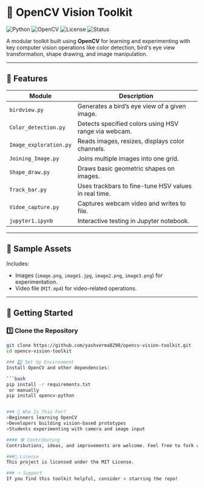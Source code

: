 
# 🧠 OpenCV Vision Toolkit

![Python](https://img.shields.io/badge/Python-3.8+-blue.svg)
![OpenCV](https://img.shields.io/badge/OpenCV-Computer%20Vision-green)
![License](https://img.shields.io/github/license/yashverma8290/opencv-vision-toolkit)
![Status](https://img.shields.io/badge/Status-Active-brightgreen)

A modular toolkit built using **OpenCV** for learning and experimenting with key computer vision operations like color detection, bird's eye view transformation, shape drawing, and image manipulation.

---

## 📁 Features

| Module                  | Description                                                                 |
|-------------------------|-----------------------------------------------------------------------------|
| `birdview.py`           | Generates a bird’s eye view of a given image.                              |
| `Color_detection.py`    | Detects specified colors using HSV range via webcam.                        |
| `Image_exploration.py`  | Reads images, resizes, displays color channels.                             |
| `Joining_Image.py`      | Joins multiple images into one grid.                                        |
| `Shape_draw.py`         | Draws basic geometric shapes on images.                                     |
| `Track_bar.py`          | Uses trackbars to fine-tune HSV values in real time.                        |
| `Vidoe_capture.py`      | Captures webcam video and writes to file.                                   |
| `jupyter1.ipynb`        | Interactive testing in Jupyter notebook.                                    |

---

## 🧪 Sample Assets

Includes:
- Images (`image.png`, `image1.jpg`, `image2.png`, `image3.png`) for experimentation.
- Video file (`MIT.mp4`) for video-related operations.

---

## 🚀 Getting Started

### 1️⃣ Clone the Repository
```bash
git clone https://github.com/yashverma8290/opencv-vision-toolkit.git
cd opencv-vision-toolkit

### 2️⃣ Set Up Environment
Install OpenCV and other dependencies:

```bash
pip install -r requirements.txt
 or manually
pip install opencv-python


### 🧠 Who Is This For?
>Beginners learning OpenCV
>Developers building vision-based prototypes
>Students experimenting with camera and image input

#### 🛠️ Contributing
Contributions, ideas, and improvements are welcome. Feel free to fork and make a pull request.

###📄 License
This project is licensed under the MIT License.

### ⭐️ Support
If you find this toolkit helpful, consider ⭐️ starring the repo!
